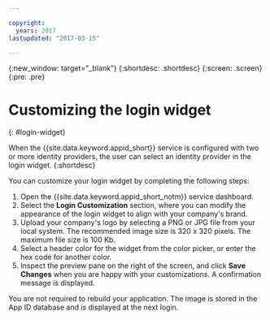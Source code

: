 ```yaml
---

copyright:
  years: 2017
lastupdated: "2017-03-15"

---
```

{:new_window: target="_blank"}
{:shortdesc: .shortdesc}
{:screen: .screen}
{:pre: .pre}

# Customizing the login widget
{: #login-widget}

When the {{site.data.keyword.appid_short}} service is configured with two or more identity providers, the user can select an identity provider in the login widget.
{:shortdesc}

You can customize your login widget by completing the following steps:

1. Open the {{site.data.keyword.appid_short_notm}} service dashboard.
2. Select the **Login Customization** section, where you can modify the appearance of the login widget to align with your company's brand.
3. Upload your company's logo by selecting a PNG or JPG file from your local system. The recommended image size is 320 x 320 pixels. The maximum file size is 100 Kb.
4. Select a header color for the widget from the color picker, or enter the hex code for another color.
5. Inspect the preview pane on the right of the screen, and click **Save Changes** when you are happy with your customizations. A confirmation message is displayed.

You are not required to rebuild your application. The image is stored in the App ID database and is displayed at the next login.
